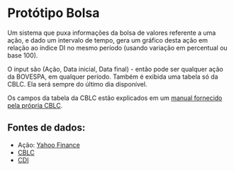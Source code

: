 Protótipo Bolsa
===============

Um sistema que puxa informações da bolsa de valores referente a uma ação, e dado um intervalo de tempo, gera um gráfico desta ação em relação ao índice DI no mesmo período (usando variação em percentual ou base 100).

O input são (Ação, Data inicial, Data final) - então pode ser qualquer ação da BOVESPA, em qualquer período.
Também é exibida uma tabela só da CBLC. Ela será sempre do último dia disponível.

Os campos da tabela da CBLC estão explicados em um [manual fornecido pela própria CBLC](http://bvmf.bmfbovespa.com.br/BancoTitulosBTC/download/DBTCER9999_v3.pdf).

## Fontes de dados:
* Ação: [Yahoo Finance](https://yahoo.com)
* [CBLC](http://www.cblc.com.br/cblc/consultas/Arquivos/DBTCER9999.txt)
* [CDI](ftp://ftp.cetip.com.br/IndiceDI/)
